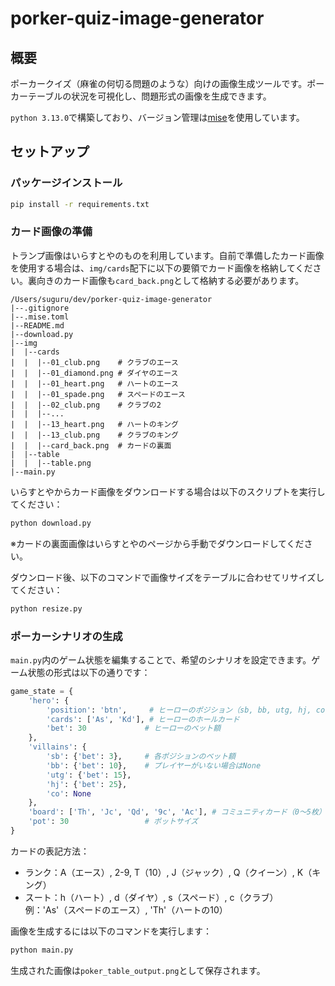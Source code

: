 # porker-quiz-image-generator

## 概要

ポーカークイズ（麻雀の何切る問題のような）向けの画像生成ツールです。ポーカーテーブルの状況を可視化し、問題形式の画像を生成できます。

`python 3.13.0`で構築しており、バージョン管理は[mise](https://mise.jdx.dev/)を使用しています。

## セットアップ

### パッケージインストール

```bash
pip install -r requirements.txt
```

### カード画像の準備

トランプ画像はいらすとやのものを利用しています。自前で準備したカード画像を使用する場合は、`img/cards`配下に以下の要領でカード画像を格納してください。裏向きのカード画像も`card_back.png`として格納する必要があります。

```
/Users/suguru/dev/porker-quiz-image-generator
|--.gitignore
|--.mise.toml
|--README.md
|--download.py
|--img
|  |--cards
|  |  |--01_club.png    # クラブのエース
|  |  |--01_diamond.png # ダイヤのエース
|  |  |--01_heart.png   # ハートのエース
|  |  |--01_spade.png   # スペードのエース
|  |  |--02_club.png    # クラブの2
|  |  |--...
|  |  |--13_heart.png   # ハートのキング
|  |  |--13_club.png    # クラブのキング
|  |  |--card_back.png  # カードの裏面
|  |--table
|  |  |--table.png
|--main.py
```

いらすとやからカード画像をダウンロードする場合は以下のスクリプトを実行してください：

```bash
python download.py
```

※カードの裏面画像はいらすとやのページから手動でダウンロードしてください。

ダウンロード後、以下のコマンドで画像サイズをテーブルに合わせてリサイズしてください：

```bash
python resize.py
```

### ポーカーシナリオの生成

`main.py`内のゲーム状態を編集することで、希望のシナリオを設定できます。ゲーム状態の形式は以下の通りです：

```python
game_state = {
    'hero': {
        'position': 'btn',     # ヒーローのポジション（sb, bb, utg, hj, co, btn）
        'cards': ['As', 'Kd'], # ヒーローのホールカード
        'bet': 30             # ヒーローのベット額
    },
    'villains': {
        'sb': {'bet': 3},     # 各ポジションのベット額
        'bb': {'bet': 10},    # プレイヤーがいない場合はNone
        'utg': {'bet': 15},
        'hj': {'bet': 25},
        'co': None
    },
    'board': ['Th', 'Jc', 'Qd', '9c', 'Ac'], # コミュニティカード（0〜5枚）
    'pot': 30                 # ポットサイズ
}
```

カードの表記方法：
- ランク：A（エース）, 2-9, T（10）, J（ジャック）, Q（クイーン）, K（キング）
- スート：h（ハート）, d（ダイヤ）, s（スペード）, c（クラブ）
例：'As'（スペードのエース）, 'Th'（ハートの10）

画像を生成するには以下のコマンドを実行します：

```bash
python main.py
```

生成された画像は`poker_table_output.png`として保存されます。

